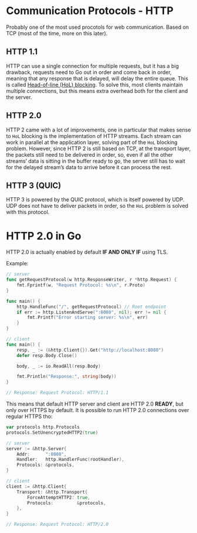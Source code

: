 # Communication Protocols - HTTP
Probably one of the most used procotols for web communication. Based on TCP (most of the time, more on this later).

## HTTP 1.1
HTTP can use a single connection for multiple requests, but it has a big drawback, requests need to Go out in order and come back in order, meaning that any response that is delayed, will delay the entire queue. This is called [Head-of-line (HoL) blocking](https://en.wikipedia.org/wiki/Head-of-line_blocking). To solve this, most clients maintain multiple connections, but this means extra overhead both for the client and the server.

## HTTP 2.0
HTTP 2 came with a lot of improvements, one in particular that makes sense to `HoL` blocking is the implementation of HTTP streams. Each stream can work in parallel at the application layer, solving part of the `HoL` blocking problem.
However, since HTTP 2 is still based on TCP, at the transport layer, the packets still need to be delivered in order, so, even if all the other streams’ data is sitting in the buffer ready to go, the server still has to wait for the delayed stream’s data to arrive before it can process the rest. 

## HTTP 3 (QUIC)
HTTP 3 is powered by the QUIC protocol, which is itself powered by UDP. UDP does not have to deliver packets in order, so the `HoL` problem is solved with this protocol.

# HTTP 2.0 in Go
HTTP 2.0 is actually enabled by default **IF AND ONLY IF** using TLS.

Example:
```go
// server
func getRequestProtocol(w http.ResponseWriter, r *http.Request) {
	fmt.Fprintf(w, "Request Protocol: %s\n", r.Proto)
}

func main() {
	http.HandleFunc("/", getRequestProtocol) // Root endpoint
	if err := http.ListenAndServe(":8080", nil); err != nil {
		fmt.Printf("Error starting server: %s\n", err)
	}
}

// client
func main() {
	resp, _ := (&http.Client{}).Get("http://localhost:8080")
	defer resp.Body.Close()

	body, _ := io.ReadAll(resp.Body)

	fmt.Println("Response:", string(body))
}

// Response: Request Protocol: HTTP/1.1
```

This means that default HTTP server and client are HTTP 2.0 **READY**, but only over HTTPS by default. It is possible to run HTTP 2.0 connections over regular HTTPS tho:
```go
var protocols http.Protocols
protocols.SetUnencryptedHTTP2(true)

// server
server := &http.Server{
    Addr:      ":8080",
    Handler:   http.HandlerFunc(rootHandler),
    Protocols: &protocols,
}

// client
client := &http.Client{
    Transport: &http.Transport{
        ForceAttemptHTTP2: true,
        Protocols:         &protocols,
    },
}

// Response: Request Protocol: HTTP/2.0
```

